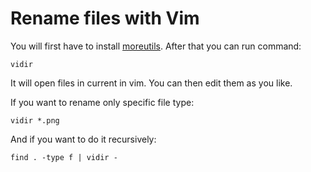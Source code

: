 # Rename files with Vim

You will first have to install [moreutils](https://joeyh.name/code/moreutils/).
After that you can run command:

	vidir

It will open files in current in vim. You can then edit them as you like.

If you want to rename only specific file type:

	vidir *.png

And if you want to do it recursively:

	find . -type f | vidir -
